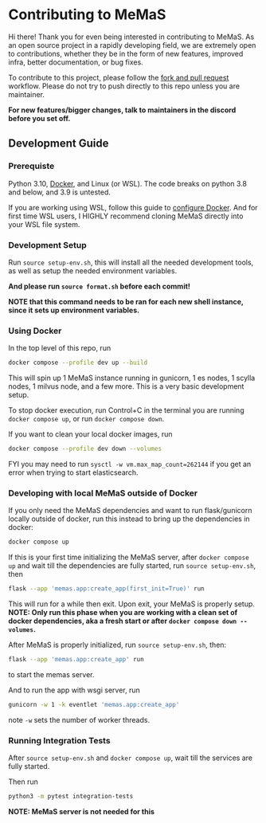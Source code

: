 # Contributing to MeMaS
Hi there! Thank you for even being interested in contributing to MeMaS. As an open source project in a rapidly developing field, we are extremely open to contributions, whether they be in the form of new features, improved infra, better documentation, or bug fixes.

To contribute to this project, please follow the [fork and pull request](https://docs.github.com/en/get-started/quickstart/contributing-to-projects) workflow. Please do not try to push directly to this repo unless you are maintainer. 

**For new features/bigger changes, talk to maintainers in the discord before you set off.**

## Development Guide

### Prerequiste
Python 3.10, [Docker](https://www.docker.com/), and Linux (or WSL). The code breaks on python 3.8 and below, and 3.9 is untested.

If you are working using WSL, follow this guide to [configure Docker](https://docs.docker.com/desktop/wsl/). And for first time WSL users, I HIGHLY recommend cloning MeMaS directly into your WSL file system.
### Development Setup

Run `source setup-env.sh`, this will install all the needed development tools, as well as setup the needed environment variables. 

**And please run `source format.sh` before each commit!**

**NOTE that this command needs to be ran for each new shell instance, since it sets up environment variables.**
### Using Docker
In the top level of this repo, run 

```bash
docker compose --profile dev up --build
```

This will spin up 1 MeMaS instance running in gunicorn, 1 es nodes, 1 scylla nodes, 1 milvus node, and a few more. This is a very basic development setup.

To stop docker execution, run Control+C in the terminal you are running `docker compose up`, or run `docker compose down`.

If you want to clean your local docker images, run 
```bash
docker compose --profile dev down --volumes
```

FYI you may need to run `sysctl -w vm.max_map_count=262144` if you get an error when trying to start elasticsearch.

### Developing with local MeMaS outside of Docker
If you only need the MeMaS dependencies and want to run flask/gunicorn locally outside of docker, run this instead to bring up the dependencies in docker:

```bash
docker compose up
```

If this is your first time initializing the MeMaS server, after `docker compose up` and wait till the dependencies are fully started, run `source setup-env.sh`, then

```bash
flask --app 'memas.app:create_app(first_init=True)' run
```

This will run for a while then exit. Upon exit, your MeMaS is properly setup. **NOTE: Only run this phase when you are working with a clean set of docker dependencies, aka a fresh start or after `docker compose down --volumes`.**

After MeMaS is properly initialized, run `source setup-env.sh`, then:
```bash
flask --app 'memas.app:create_app' run
``` 
to start the memas server.

And to run the app with wsgi server, run
```bash
gunicorn -w 1 -k eventlet 'memas.app:create_app'
```
note `-w` sets the number of worker threads. 

### Running Integration Tests
After `source setup-env.sh` and `docker compose up`, wait till the services are fully started.

Then run 
```bash
python3 -m pytest integration-tests
```

**NOTE: MeMaS server is not needed for this**